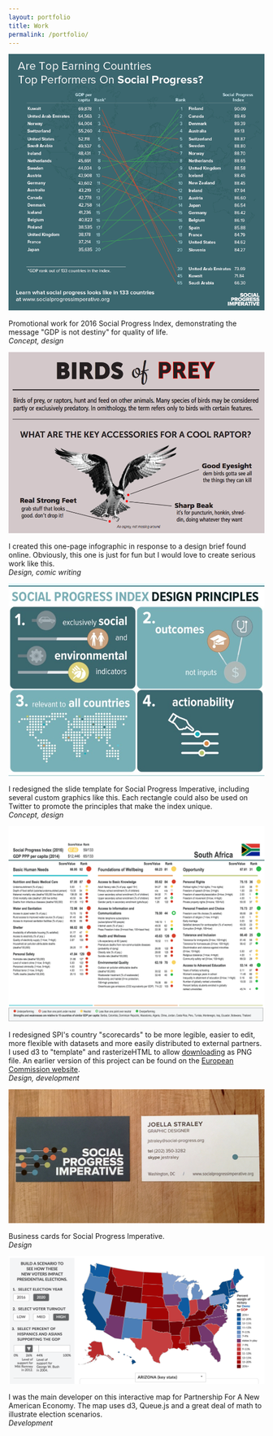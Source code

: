 ```yaml
---
layout: portfolio
title: Work
permalink: /portfolio/
---
```


<img src="/assets/portfolio/GDP-SPI-slopegraph.png" alt="Slopegraph comparing GDP rank to rank on the 2016 Social Progress Index">
<p class="portfolio-writeup">
    Promotional work for 2016 Social Progress Index, demonstrating the message "GDP is not destiny" for quality of life.<br />
    <i>Concept, design</i>
</p>

<a href="http://joellastraley.github.io/projects/birdsofprey.pdf"><img src="/assets/birdsofprey.png" alt="Birds of Prey faux infographic"></a>
<p class="portfolio-writeup">
    I created this one-page infographic in response to a design brief found online. Obviously, this one is just for fun but I would love to create serious work like this.<br />
    <i>Design, comic writing</i>
</p>

<img src="/assets/portfolio/design-principles.jpg" alt="Slide showing design principles of Social Progress Index">
<p class="portfolio-writeup">
    I redesigned the slide template for Social Progress Imperative, including several custom graphics like this. Each rectangle could also be used on Twitter to promote the principles that make the index unique.<br />
    <i>Concept, design</i>
</p>

<a href="http://s3-us-west-2.amazonaws.com/scorecards-2016/index.html"><img src="/assets/portfolio/SA-scorecard.png" alt="Social Progress Index scorecard"></a>
<p class="portfolio-writeup">
    I redesigned SPI's country "scorecards" to be more legible, easier to edit, more flexible with datasets and more easily distributed to external partners. I used d3 to "template" and rasterizeHTML to allow <a href="http://s3-us-west-2.amazonaws.com/scorecards-2016/index.html">downloading</a> as PNG file. An earlier version of this project can be found on the <a href="http://ec.europa.eu/regional_policy/en/information/maps/social_progress">European Commission website</a>.<br />
    <i>Design, development</i>
</p>

<img src="/assets/portfolio/bizcards.jpg" alt="Business cards for Social Progress Imperative">
<p class="portfolio-writeup">
    Business cards for Social Progress Imperative.<br />
    <i>Design</i>
</p>

<a href="http://www.renewoureconomy.org/voterinteractive/"><img src="/assets/elexmap.png" alt="Screenshot of election map"></a>
<p class="portfolio-writeup">
    I was the main developer on this interactive map for Partnership For A New American Economy. The map uses d3, Queue.js and a great deal of math to illustrate election scenarios.<br />
    <i>Development</i>
</p>








